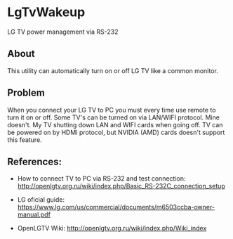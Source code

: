 # LgTvWakeup
LG TV power management via RS-232

## About

This utility can automatically turn on or off LG TV like a common monitor.

## Problem

When you connect your LG TV to PC you must every time use remote to turn it on or off.
Some TV's can be turned on via LAN/WIFI protocol. Mine doesn't. My TV shutting down LAN and WIFI cards when going off.
TV can be powered on by HDMI protocol, but NVIDIA (AMD) cards doesn't support this feature.

## References:

* How to connect TV to PC via RS-232 and test connection: <http://openlgtv.org.ru/wiki/index.php/Basic_RS-232C_connection_setup>

* LG oficial guide: <https://www.lg.com/us/commercial/documents/m6503ccba-owner-manual.pdf>

* OpenLGTV Wiki: <http://openlgtv.org.ru/wiki/index.php/Wiki_index>